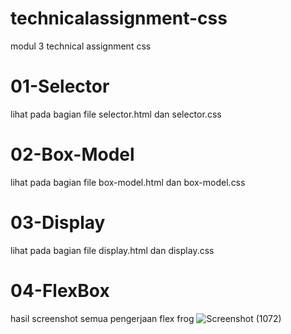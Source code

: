 # technicalassignment-css
modul 3 technical assignment css
# 01-Selector
  lihat pada bagian file selector.html dan selector.css
# 02-Box-Model
  lihat pada bagian file box-model.html dan box-model.css
# 03-Display
  lihat pada bagian file display.html dan display.css
# 04-FlexBox 
  hasil screenshot semua pengerjaan flex frog
  ![Screenshot (1072)](https://user-images.githubusercontent.com/76485051/133634674-675b5376-8631-441f-9c87-d0e2e3583854.png)
